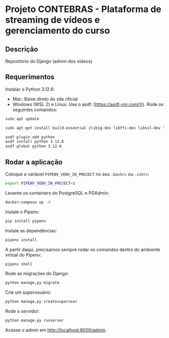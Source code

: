 # Projeto CONTEBRAS - Plataforma de streaming de vídeos e gerenciamento do curso

## Descrição

Repositório do Django (admin dos vídeos)

## Requerimentos

Instalar o Python 3.12.6:

- Mac: Baixe direto do site oficial
- Windows (WSL 2) e Linux: Use o asdf: [https://asdf-vm.com/](). Rode os seguintes comandos:

```bash
sudo apt update

sudo apt-get install build-essential zlib1g-dev libffi-dev libssl-dev libbz2-dev libreadline-dev libsqlite3-dev liblzma-dev 

asdf plugin add python
asdf install python 3.12.6
asdf global python 3.12.6
```

## Rodar a aplicação

Coloque a variável `PIPENV_VENV_IN_PROJECT` no seu `.bashrc` ou `.zshrc`:

```bash
export PIPENV_VENV_IN_PROJECT=1
```

Levante os containers do PostgreSQL e PGAdmin:

```bash
docker-compose up -d
```

Instale o Pipenv:

```bash
pip install pipenv
```

Instale as dependências:

```bash
pipenv install
```

A partir daqui, precisamos sempre rodar os comandos dentro do ambiente virtual do Pipenv:

```bash
pipenv shell
```

Rode as migrações do Django:

```bash
python manage.py migrate
```

Crie um superusuário:

```bash
python manage.py createsuperuser
```

Rode o servidor:

```bash
python manage.py runserver
```

Acesse o admin em [http://localhost:8000/admin]().



